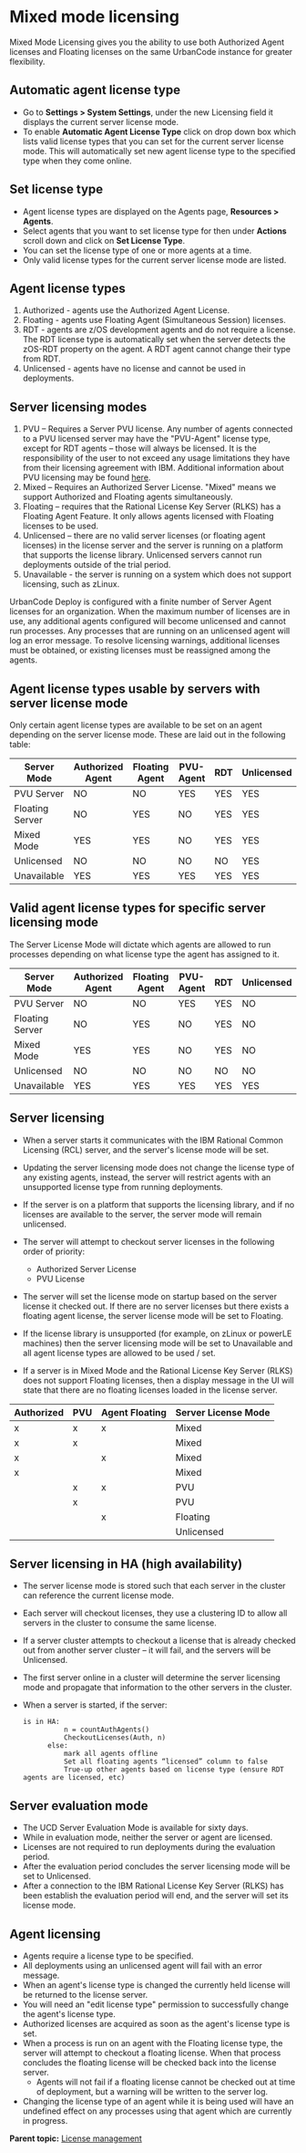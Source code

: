 # Mixed mode licensing

Mixed Mode Licensing gives you the ability to use both Authorized Agent licenses and Floating licenses on the same UrbanCode instance for greater flexibility.

## Automatic agent license type

-   Go to **Settings \> System Settings**, under the new Licensing field it displays the current server license mode.
-   To enable **Automatic Agent License Type** click on drop down box which lists valid license types that you can set for the current server license mode. This will automatically set new agent license type to the specified type when they come online.

## Set license type

-   Agent license types are displayed on the Agents page, **Resources \> Agents**.
-   Select agents that you want to set license type for then under **Actions** scroll down and click on **Set License Type**.
-   You can set the license type of one or more agents at a time.
-   Only valid license types for the current server license mode are listed.

## Agent license types

1.  Authorized - agents use the Authorized Agent License.
2.  Floating - agents use Floating Agent \(Simultaneous Session\) licenses.
3.  RDT - agents are z/OS development agents and do not require a license. The RDT license type is automatically set when the server detects the zOS-RDT property on the agent. A RDT agent cannot change their type from RDT.
4.  Unlicensed - agents have no license and cannot be used in deployments.

## Server licensing modes

1.  PVU – Requires a Server PVU license. Any number of agents connected to a PVU licensed server may have the "PVU-Agent" license type, except for RDT agents – those will always be licensed. It is the responsibility of the user to not exceed any usage limitations they have from their licensing agreement with IBM. Additional information about PVU licensing may be found [here](https://www-03.ibm.com/software/sla/sladb.nsf/lilookup/627F88E77EC9516E8525829E0072B8AE?OpenDocument#ibm-top).
2.  Mixed – Requires an Authorized Server License. "Mixed" means we support Authorized and Floating agents simultaneously.
3.  Floating – requires that the Rational License Key Server \(RLKS\) has a Floating Agent Feature. It only allows agents licensed with Floating licenses to be used.
4.  Unlicensed – there are no valid server licenses \(or floating agent licenses\) in the license server and the server is running on a platform that supports the license library. Unlicensed servers cannot run deployments outside of the trial period.
5.  Unavailable - the server is running on a system which does not support licensing, such as zLinux.

UrbanCode Deploy is configured with a finite number of Server Agent licenses for an organization. When the maximum number of licenses are in use, any additional agents configured will become unlicensed and cannot run processes. Any processes that are running on an unlicensed agent will log an error message. To resolve licensing warnings, additional licenses must be obtained, or existing licenses must be reassigned among the agents.

## Agent license types usable by servers with server license mode

Only certain agent license types are available to be set on an agent depending on the server license mode. These are laid out in the following table:

|Server Mode|Authorized Agent|Floating Agent|PVU-Agent|RDT|Unlicensed|
|-----------|----------------|--------------|---------|---|----------|
|PVU Server|NO|NO|YES|YES|YES|
|Floating Server|NO|YES|NO|YES|YES|
|Mixed Mode|YES|YES|NO|YES|YES|
|Unlicensed|NO|NO|NO|NO|YES|
|Unavailable|YES|YES|YES|YES|YES|

## Valid agent license types for specific server licensing mode

The Server License Mode will dictate which agents are allowed to run processes depending on what license type the agent has assigned to it.

|Server Mode|Authorized Agent|Floating Agent|PVU-Agent|RDT|Unlicensed|
|-----------|----------------|--------------|---------|---|----------|
|PVU Server|NO|NO|YES|YES|NO|
|Floating Server|NO|YES|NO|YES|NO|
|Mixed Mode|YES|YES|NO|YES|NO|
|Unlicensed|NO|NO|NO|NO|NO|
|Unavailable|YES|YES|YES|YES|YES|

## Server licensing

-   When a server starts it communicates with the IBM Rational Common Licensing \(RCL\) server, and the server's license mode will be set.
-   Updating the server licensing mode does not change the license type of any existing agents, instead, the server will restrict agents with an unsupported license type from running deployments.
-   If the server is on a platform that supports the licensing library, and if no licenses are available to the server, the server mode will remain unlicensed.
-   The server will attempt to checkout server licenses in the following order of priority:
    -   Authorized Server License
    -   PVU License

-   The server will set the license mode on startup based on the server license it checked out. If there are no server licenses but there exists a floating agent license, the server license mode will be set to Floating.
-   If the license library is unsupported \(for example, on zLinux or powerLE machines\) then the server licensing mode will be set to Unavailable and all agent license types are allowed to be used / set.
-   If a server is in Mixed Mode and the Rational License Key Server \(RLKS\) does not support Floating licenses, then a display message in the UI will state that there are no floating licenses loaded in the license server.

|Authorized|PVU|Agent Floating|Server License Mode|
|----------|---|--------------|-------------------|
|x|x|x|Mixed|
|x|x| |Mixed|
|x| |x|Mixed|
|x| | |Mixed|
| |x|x|PVU|
| |x| |PVU|
| | |x|Floating|
| | | |Unlicensed|

## Server licensing in HA \(high availability\)

-   The server license mode is stored such that each server in the cluster can reference the current license mode.
-   Each server will checkout licenses, they use a clustering ID to allow all servers in the cluster to consume the same license.
-   If a server cluster attempts to checkout a license that is already checked out from another server cluster – it will fail, and the servers will be Unlicensed.
-   The first server online in a cluster will determine the server licensing mode and propagate that information to the other servers in the cluster.
-   When a server is started, if the server:

    ```
    is in HA:
              n = countAuthAgents() 
              CheckoutLicenses(Auth, n) 
          else:
              mark all agents offline 
              Set all floating agents “licensed” column to false 
              True-up other agents based on license type (ensure RDT agents are licensed, etc) 
    ```


## Server evaluation mode

-   The UCD Server Evaluation Mode is available for sixty days.
-   While in evaluation mode, neither the server or agent are licensed.
-   Licenses are not required to run deployments during the evaluation period.
-   After the evaluation period concludes the server licensing mode will be set to Unlicensed.
-   After a connection to the IBM Rational License Key Server \(RLKS\) has been establish the evaluation period will end, and the server will set its license mode.

## Agent licensing

-   Agents require a license type to be specified.
-   All deployments using an unlicensed agent will fail with an error message.
-   When an agent's license type is changed the currently held license will be returned to the license server.
-   You will need an "edit license type" permission to successfully change the agent's license type.
-   Authorized licenses are acquired as soon as the agent's license type is set.
-   When a process is run on an agent with the Floating license type, the server will attempt to checkout a floating license. When that process concludes the floating license will be checked back into the license server.
    -   Agents will not fail if a floating license cannot be checked out at time of deployment, but a warning will be written to the server log.
-   Changing the license type of an agent while it is being used will have an undefined effect on any processes using that agent which are currently in progress.

**Parent topic:** [License management](../topics/licenseManage.md)


